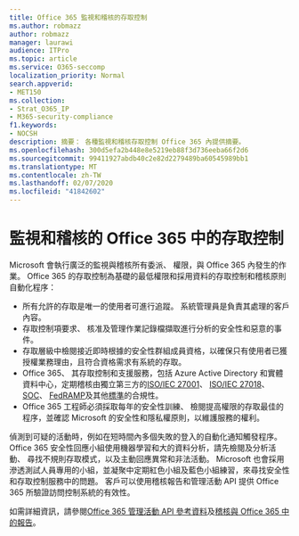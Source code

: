```yaml
---
title: Office 365 監視和稽核的存取控制
ms.author: robmazz
author: robmazz
manager: laurawi
audience: ITPro
ms.topic: article
ms.service: O365-seccomp
localization_priority: Normal
search.appverid:
- MET150
ms.collection:
- Strat_O365_IP
- M365-security-compliance
f1.keywords:
- NOCSH
description: 摘要： 各種監視和稽核存取控制 Office 365 內提供摘要。
ms.openlocfilehash: 300d5efa2b448e8e5219eb88f3d736eeba66f2d6
ms.sourcegitcommit: 99411927abdb40c2e82d2279489ba60545989bb1
ms.translationtype: MT
ms.contentlocale: zh-TW
ms.lasthandoff: 02/07/2020
ms.locfileid: "41842602"
---
```

# <a name="monitoring-and-auditing-access-controls-in-office-365"></a>監視和稽核的 Office 365 中的存取控制

Microsoft 會執行廣泛的監視與稽核所有委派、 權限，與 Office 365 內發生的作業。 Office 365 的存取控制為基礎的最低權限和採用資料的存取控制和稽核原則自動化程序：

- 所有允許的存取是唯一的使用者可進行追蹤。 系統管理員是負責其處理的客戶內容。
- 存取控制項要求、 核准及管理作業記錄檔擷取進行分析的安全性和惡意的事件。
- 存取層級中檢閱接近即時根據的安全性群組成員資格，以確保只有使用者已獲授權業務理由，且符合資格需求有系統的存取。
- Office 365、 其存取控制和支援服務，包括 Azure Active Directory 和實體資料中心，定期稽核由獨立第三方的[ISO/IEC 27001](https://www.microsoft.com/TrustCenter/Compliance/iso-iec-27001)、 [ISO/IEC 27018](https://www.microsoft.com/TrustCenter/Compliance/iso-iec-27018)、 [SOC](https://www.microsoft.com/TrustCenter/Compliance/SOC)、 [FedRAMP](https://www.microsoft.com/TrustCenter/Compliance/FedRAMP)及其他[標準](https://www.microsoft.com/TrustCenter/Compliance?service=Office#Icons)的合規性。
- Office 365 工程師必須採取每年的安全性訓練、 檢閱提高權限的存取最佳的程序，並確認 Microsoft 的安全性和隱私權原則，以維護服務的權利。

偵測到可疑的活動時，例如在短時間內多個失敗的登入的自動化通知觸發程序。 Office 365 安全性回應小組使用機器學習和大的資料分析，請先檢閱及分析活動、 尋找不規則存取模式，以及主動回應異常和非法活動。 Microsoft 也會採用滲透測試人員專用的小組，並凝聚中定期紅色小組及藍色小組練習，來尋找安全性和存取控制服務中的問題。 客戶可以使用稽核報告和管理活動 API 提供 Office 365 所驗證訪問控制系統的有效性。

如需詳細資訊，請參閱[Office 365 管理活動 API 參考資料](https://msdn.microsoft.com/library/office/mt227394.aspx)及[稽核與 Office 365 中的報告](office-365-auditing-and-reporting-overview.md)。
